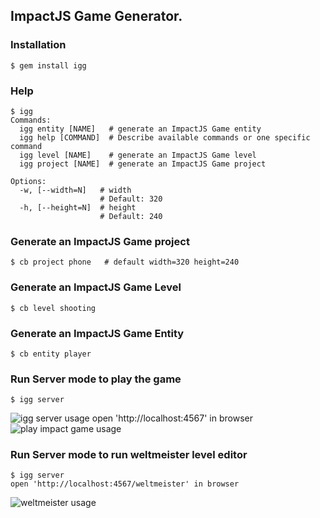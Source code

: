 ## ImpactJS Game Generator.


### Installation

    $ gem install igg 

### Help

    $ igg 
	Commands:
	  igg entity [NAME]   # generate an ImpactJS Game entity
	  igg help [COMMAND]  # Describe available commands or one specific command
	  igg level [NAME]    # generate an ImpactJS Game level
	  igg project [NAME]  # generate an ImpactJS Game project

	Options:
	  -w, [--width=N]   # width
	                    # Default: 320
	  -h, [--height=N]  # height
	                    # Default: 240

### Generate an ImpactJS Game project

    $ cb project phone   # default width=320 height=240     	  

### Generate an ImpactJS Game Level

    $ cb level shooting   

### Generate an ImpactJS Game Entity

    $ cb entity player 

### Run Server mode to play the game

    $ igg server  
![igg server usage](https://raw.github.com/eiffelqiu/igg/master/doc/screen1.png)
	open 'http://localhost:4567' in browser
![play impact game usage](https://raw.github.com/eiffelqiu/igg/master/doc/screen3.png)

### Run Server mode to run weltmeister level editor

    $ igg server 
    open 'http://localhost:4567/weltmeister' in browser
![weltmeister usage](https://raw.github.com/eiffelqiu/igg/master/doc/screen2.png)    

